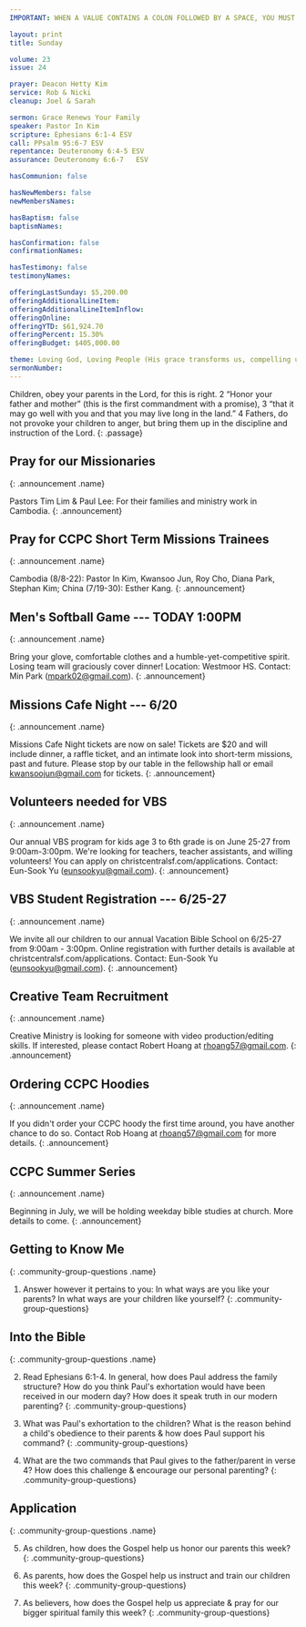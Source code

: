 ```yaml
---
IMPORTANT: WHEN A VALUE CONTAINS A COLON FOLLOWED BY A SPACE, YOU MUST USE &#58;

layout: print
title: Sunday

volume: 23
issue: 24

prayer: Deacon Hetty Kim
service: Rob & Nicki
cleanup: Joel & Sarah

sermon: Grace Renews Your Family
speaker: Pastor In Kim
scripture: Ephesians 6:1-4 ESV
call: PPsalm 95:6-7 ESV
repentance: Deuteronomy 6:4-5 ESV
assurance: Deuteronomy 6:6-7   ESV

hasCommunion: false

hasNewMembers: false
newMembersNames:

hasBaptism: false
baptismNames: 

hasConfirmation: false
confirmationNames: 

hasTestimony: false
testimonyNames:

offeringLastSunday: $5,200.00
offeringAdditionalLineItem: 
offeringAdditionalLineItemInflow: 
offeringOnline: 
offeringYTD: $61,924.70
offeringPercent: 15.30%
offeringBudget: $405,000.00

theme: Loving God, Loving People (His grace transforms us, compelling us to love others)
sermonNumber: 
---
```


Children, obey your parents in the Lord, for this is right. 2 “Honor your father and mother” (this is the first commandment with a promise), 3 “that it may go well with you and that you may live long in the land.” 4 Fathers, do not provoke your children to anger, but bring them up in the discipline and instruction of the Lord.
{: .passage}



## Pray for our Missionaries
{: .announcement .name}

Pastors Tim Lim & Paul Lee: For their families and ministry work in Cambodia.
{: .announcement}

## Pray for CCPC Short Term Missions Trainees
{: .announcement .name}

Cambodia (8/8-22): Pastor In Kim, Kwansoo Jun, Roy Cho, Diana Park, Stephan Kim;
China (7/19-30): Esther Kang.
{: .announcement}

## Men's Softball Game --- TODAY 1:00PM
{: .announcement .name}

Bring your glove, comfortable clothes and a humble-yet-competitive spirit. Losing team will graciously cover dinner! Location: Westmoor HS. Contact: Min Park (mpark02@gmail.com).
{: .announcement}

## Missions Cafe Night --- 6/20
{: .announcement .name}

Missions Cafe Night tickets are now on sale! Tickets are $20 and will include dinner, a raffle ticket, and an intimate look into short-term missions, past and future. Please stop by our table in the fellowship hall or email kwansoojun@gmail.com for tickets. 
{: .announcement}

## Volunteers needed for VBS
{: .announcement .name}

Our annual VBS program for kids age 3 to 6th grade is on June 25-27 from 9:00am-3:00pm. We're looking for teachers, teacher assistants, and willing volunteers! You can apply on christcentralsf.com/applications. Contact: Eun-Sook Yu (eunsookyu@gmail.com).
{: .announcement}

## VBS Student Registration --- 6/25-27
{: .announcement .name}

We invite all our children to our annual Vacation Bible School on 6/25-27 from 9:00am - 3:00pm. Online registration with further details is available at christcentralsf.com/applications. Contact: Eun-Sook Yu (eunsookyu@gmail.com).
{: .announcement}

## Creative Team Recruitment
{: .announcement .name}

Creative Ministry is looking for someone with video production/editing skills. If interested, please contact Robert Hoang at rhoang57@gmail.com. 
{: .announcement}

## Ordering CCPC Hoodies
{: .announcement .name}

If you didn't order your CCPC hoody the first time around, you have another chance to do so. Contact Rob Hoang at rhoang57@gmail.com for more details.
{: .announcement}

## CCPC Summer Series
{: .announcement .name}

Beginning in July, we will be holding weekday bible studies at church. More details to come.
{: .announcement}




## Getting to Know Me
{: .community-group-questions .name}

1) Answer however it pertains to you&#58; In what ways are you like your parents? In what ways are your children like yourself?
{: .community-group-questions}

## Into the Bible
{: .community-group-questions .name}

2) Read Ephesians 6:1-4. In general, how does Paul address the family structure? How do you think Paul's exhortation would have been received in our modern day? How does it speak truth in our modern parenting?
{: .community-group-questions}

3) What was Paul's exhortation to the children? What is the reason behind a child's obedience to their parents & how does Paul support his command?
{: .community-group-questions}

4) What are the two commands that Paul gives to the father/parent in verse 4? How does this challenge & encourage our personal parenting? 
{: .community-group-questions}

## Application
{: .community-group-questions .name}

5) As children, how does the Gospel help us honor our parents this week? 
{: .community-group-questions}

6) As parents, how does the Gospel help us instruct and train our children this week?
{: .community-group-questions}

7) As believers, how does the Gospel help us appreciate & pray for our bigger spiritual family this week?
{: .community-group-questions}



 